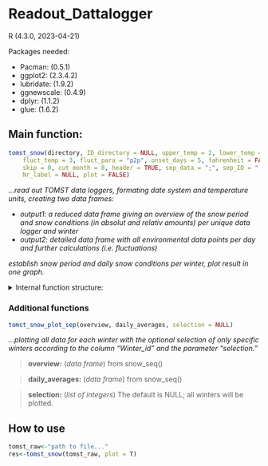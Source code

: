 # Readout_Dattalogger

R (4.3.0, 2023-04-21)

Packages needed: 
- Pacman: (0.5.1)
- ggplot2: (2.3.4.2)
- lubridate: (1.9.2)
- ggnewscale: (0.4.9)
- dplyr: (1.1.2)
- glue: (1.6.2)

## Main function:

```R
tomst_snow(directory, ID_directory = NULL, upper_temp = 2, lower_temp = -.5, 
	fluct_temp = 3, fluct_para = "p2p", onset_days = 5, fahrenheit = FALSE,
	skip = 0, cut_month = 8, header = TRUE, sep_data = ";", sep_ID = ",", cover = NULL,
	Nr_label = NULL, plot = FALSE)
```

_…read out TOMST data loggers, formating date system and temperature units, creating two data frames:_
- _output1: a reduced data frame giving an overview of the snow period and snow conditions (in absolut and relativ amounts) per unique data logger and winter_
- _output2: detailed data frame with all environmental data points per day and further calculations (i.e. fluctuations)_
  
_establish snow period and daily snow conditions per winter, plot result in one graph._


<details>
	
<summary>Internal function structure:</summary>

```R
temp-prep(directory, ID_directory = NULL, sep_ID = ",", cover = NULL, Nr_label = NULL)
```

_…creating a template data frame filled with the ID number and, if possible, cover type and alternative unique name._

> **directory:** (_string of characters_) path to .csv-file 

> **ID_directory:** (_string of characters_) path to supplementary .csv-file. The default is NULL; it will not be used if set to NULL.
> 	A separate .csv file from the .csv file containing the environment data can be provided to extract the cover label and/or an alternative
> 	label name. The unique ID (serial number on the data logger) has to be provided in this supplementary file to assign the correct cover and/or label names.
> 	Header structure of .csv file: ID, Cover, Logger_Nr. (order is irrelevant)

> **sep_ID:** (_string of characters_) separation character to be used during reading in the supplementary .csv file. The default is “,”.

> **cover:** (_string of characters_) information on whether the logger was placed covered by trees or shrubs (close) or openly without any obstructions above it (open). The default is NULL; it will not be used if set to NULL. 

> **Nr_label:** (_string of characters_) The default is NULL; it will not be used if set to NULL. An alternative form to assign the data to a unique name.

```R
read_in_tomst(directory, sep_data = ";", header = TRUE, skip = 0, fahrenheit = FALSE)
```

_…read the TOMST .csv file, select the relevant columns by position, determine and unify the date system over the data frame, convert temperature units to Celsius or Fahrenheit, 
	directory: (string of characters) path to .csv-file_
 
> **sep_data:** (_string of characters_) separation character to be used during reading in the .csv file. The default is ”;”.

> **header:** (_boolean_) Whether the first row is used for setting the column titles. The default
is TRUE.

> **skip:** (_integer_) defines how many top rows in the .csv file should be ignored.  The default
is 0.

> **fahrenheit:** (_boolean_) an internal function that converts given data from Fahrenheit to Celsius. The
default is FALSE.

```R
avg_dataframe(data, temp, cover = NULL, Nr_label = NULL, cut_month = 8)
```

_…creating the data frame “daily average” by aggregating the TOMST data per day, introducing the column “Winter” and “Winter_id”: 
The "Winter" column is assigned a unique identifier for each winter season. A winter is defined as the period between the appearance of the month specified by the parameter "cut_month" in one year and the subsequent appearance of the same month in the following year. The column “Winter_id” represents the same information as the “Winter”-column but as an integer value, starting with 1._

> **data:** (_data frame_) data frame coming from the function read_in_tomst()

> **temp:** (_data frame_) data frame coming from the function temp-prep()

> **cover:** see function temp-prep()

> **Nr_label:** see function temp-prep()

> **cut_month:** (_integer_) separator to determine each year's winter season. The
default is 8, with the first day in August the next winter starts.

```R
avg_fluct(data, daily_averages, fluct_para = "p2p")
```

_…calculating for the temperature columns the daily deviation based on different formulas or approaches._
	
> **data:** (_data frame_) from avg_dataframe()
	
> **daily_averages:** (_data frame_) from avg_dataframe()

> **fluct_para:** (_string of characters_) determining which deviation formula should be used:
> - standard deviation (“sd”),
> - variance (“var”),
> - the maximum difference from the mean (“p2x”),
> - the difference between maximum and minimum reached value (“p2p”),
> - the sum of difference to mean (“sd2x”),
> - the sum of difference to zero degree celsius (“sd2z”),
> - or all of the above (“all”).
> 
> Those deviations or fluctuations are later used to determine the daily snow condition. The default is “p2p”.

```R
avg_conditions(daily_averages, upper_temp = 2, lower_temp = -.5, fluct_temp = 3)
```

_…determining the daily snow condition for each temperature column based on the fluctuations and function parameters. Three different snow conditions can be classified:_
- _no snow: the average temperature is above “upper temp,” or average temperature is below “upper temp,” above “lower_temp,” but fluctuation temperature is above “fluct_temp” under those conditions, a protective snow cover cannot exist on the surface_
- _unsuitable: the average temperature is below “lower_temp”  under those conditions, the soil freezes, and no myxomycete can survive_  
- _suitable: the average temperature is between “upper_temp” and “lower_temp,” and the fluctuation temperature is smaller than “fluct_temp” under those conditions, a protective snow cover exists and myxomycetes can survive or even multiply_

**daily_averages:** (_data frame_) from avg_fluct()

> **upper_temp:** (_float_) Defines the highest temperature limit to determine suitable conditions. The default is 2 °C.

> **lower_temp:** (_float_) Defines the lowest temperature limit to determine suitable conditions. The default is -.5 °C.

> **fluct_temp:** (_float_) Defines the absolute temperature deviation limit to determine suitable conditions. The default is 3 °C.

```R
avg_minmax(data, daily_averages)
```

_…calculating the maximum and minimum temperature per day per temperature column_
	
> **data:** (_data frame_) from avg_dataframe()

> **daily_averages:** (_data frame_) from avg_conditions()

```R
snow_seq(data, temp, daily_averages, onset_days = 5)
```

_…determines the snow period by the first days of suitable days longer than “onset_days” each winter. Calculate the absolute and relative number of condition fragments and the length of those fragments._
	
> **data:** (_data frame_) from avg_dataframe()

> **temp:** (_data frame_) from avg_dataframe() 

> **daily_averages:** (_data frame_) from avg_minmax()

> **onset_days:** (_integer_) The default is 5 days.

```R
tomst_snow_plot(overview, daily_averages)
```

_…plotting all data for all existing winters in the data frame._

> **overview:** (_data frame_) from snow_seq()

> **daily_averages:** (_data frame_) from snow_seq()

</details>

### Additional functions

```R
tomst_snow_plot_sep(overview, daily_averages, selection = NULL)
```

_…plotting all data for each winter with the optional selection of only specific winters according to the column “Winter_id” and the parameter “selection.”_

> **overview:** (_data frame_) from snow_seq()

> **daily_averages:** (_data frame_) from snow_seq()

> **selection:** (_list of integers_) The default is NULL; all winters will be plotted.

## How to use

```R
tomst_raw<-"path to file..."
res<-tomst_snow(tomst_raw, plot = T)
```
